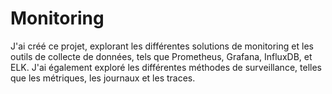 # Monitoring
J'ai créé ce  projet, explorant les différentes solutions de monitoring et les outils de collecte de données, tels que Prometheus, Grafana, InfluxDB, et ELK. J'ai également exploré les différentes méthodes de surveillance, telles que les métriques, les journaux et les traces.
